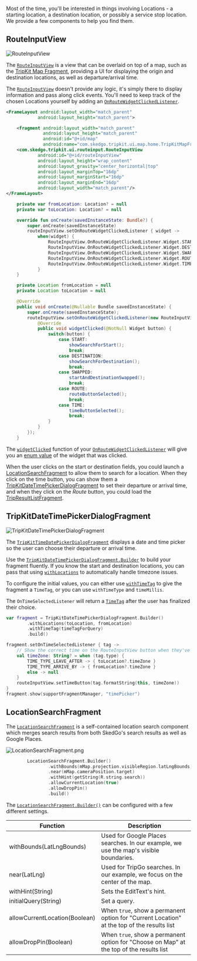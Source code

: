 Most of the time, you'll be interested in things involving Locations - a starting location, a destination location,
or possibly a service stop location. We provide a few components to help you find them.

## RouteInputView
![RouteInputView](img/RouteInputView.png)

The [`RouteInputView`](tripkit-android/com.skedgo.tripkit.ui.routeinput/-route-input-view/index.md) is a view that can be overlaid on top of a map, such as the  [TripKit Map Fragment](tripkit_map_fragment.md), 
providing a UI for displaying the origin and destination locations, as well as departure/arrival time.

The [`RouteInputView`](tripkit-android/com.skedgo.tripkit.ui.routeinput/-route-input-view/index.md) doesn't provide any logic, it's simply there to display information and pass along click events.
You'll need to keep track of the chosen Locations yourself by adding an [`OnRouteWidgetClickedListener`](tripkit-android/com.skedgo.tripkit.ui.routeinput/-route-input-view/-on-route-widget-clicked-listener/index.md).

```xml tab="Layout"
<FrameLayout android:layout_width="match_parent"
            android:layout_height="match_parent">

    <fragment android:layout_width="match_parent"
              android:layout_height="match_parent"
              android:id="@+id/map"
              android:name="com.skedgo.tripkit.ui.map.home.TripKitMapFragment"/>
    <com.skedgo.tripkit.ui.routeinput.RouteInputView
            android:id="@+id/routeInputView"
            android:layout_height="wrap_content"
            android:layout_gravity="center_horizontal|top"
            android:layout_marginTop="16dp"
            android:layout_marginStart="16dp"
            android:layout_marginEnd="16dp"
            android:layout_width="match_parent"/>
</FrameLayout>
```

```kotlin tab="Kotlin"
    private var fromLocation: Location? = null
    private var toLocation: Location? = null

    override fun onCreate(savedInstanceState: Bundle?) {
        super.onCreate(savedInstanceState)
        routeInputView.setOnRouteWidgetClickedListener { widget ->
            when(widget) {
                RouteInputView.OnRouteWidgetClickedListener.Widget.START -> showSearchForStart()
                RouteInputView.OnRouteWidgetClickedListener.Widget.DESTINATION -> showSearchForDestination()
                RouteInputView.OnRouteWidgetClickedListener.Widget.SWAPPED -> startAndDestinationSwapped()
                RouteInputView.OnRouteWidgetClickedListener.Widget.ROUTE ->routeButtonSelected()
                RouteInputView.OnRouteWidgetClickedListener.Widget.TIME -> timeButtonSelected()
            }
    }
```

```java tab="Java"
    private Location fromLocation = null
    private Location toLocation = null

    @Override
    public void onCreate(@Nullable Bundle savedInstanceState) {
        super.onCreate(savedInstanceState);
        routeInputView.setOnRouteWidgetClickedListener(new RouteInputView.OnRouteWidgetClickedListener() {
            @Override
            public void widgetClicked(@NotNull Widget button) {
                switch(button) {
                    case START:
                        showSearchForStart();
                        break;
                    case DESTINATION:
                        showSearchForDestination();
                        break;
                    case SWAPPED:
                        startAndDestinationSwapped();
                        break;
                    case ROUTE:
                        routeButtonSelected();
                        break;
                    case TIME:
                        timeButtonSelected();
                        break;
                }
            }                   
        });
    }
```

The [`widgetClicked`](tripkit-android/com.skedgo.tripkit.ui.routeinput/-route-input-view/-on-route-widget-clicked-listener/widget-clicked.md) 
function of your  [`OnRouteWidgetClickedListener`](tripkit-android/com.skedgo.tripkit.ui.routeinput/-route-input-view/-on-route-widget-clicked-listener/index.md) will give you an [enum value](tripkit-android/com.skedgo.tripkit.ui.routeinput/-route-input-view/-on-route-widget-clicked-listener/-widget/index.md) of the widget that was 
clicked.

When the user clicks on the start or destination fields, you could launch a [LocationSearchFragment](#locationsearchfragment) to allow them to 
search for a location. When they click on the time button, you can show them a [TripKitDateTimePickerDialogFragment](#tripkitdatetimepickerdialogfragment) 
to set their departure or arrival time, and when they click on the *Route* button, you could load the [TripResultListFragment](trip_results.md).

## TripKitDateTimePickerDialogFragment
![TripKitDateTimePickerDialogFragment](img/TripKitTimeDatePickerDialog.png)

The [`TripKitTimeDatePickerDialogFragment`](tripkit-android/com.skedgo.tripkit.ui.dialog/-trip-kit-date-time-picker-dialog-fragment/index.md) displays a date and time picker so the user can choose their departure or arrival time. 

Use the [`TripKitDateTimePickerDialogFragment.Builder`](tripkit-android/com.skedgo.tripkit.ui.dialog/-trip-kit-date-time-picker-dialog-fragment/-builder/index.md) to build your fragment fluently. If you know the start and 
destination locations, you can pass that using [`withLocations`](tripkit-android/com.skedgo.tripkit.ui.dialog/-trip-kit-date-time-picker-dialog-fragment/-builder/with-locations.md) to automatically handle timezone issues. 

To configure the initial values, you can either use [`withTimeTag`](tripkit-android/com.skedgo.tripkit.ui.dialog/-trip-kit-date-time-picker-dialog-fragment/-builder/with-time-tag.md) to give the fragment a `TimeTag`, or you can use
`withTimeType` and `timeMillis`.

The `OnTimeSelectedListener` will return a [`TimeTag`](tripkit-android/com.skedgo.android.common.model/-time-tag/index.md) after the user has finalized their choice.

````kotlin tab="Kotlin"
var fragment = TripKitDateTimePickerDialogFragment.Builder()
        .withLocations(toLocation, fromLocation)
        .withTimeTag(timeTagForQuery)
        .build()

fragment.setOnTimeSelectedListener { tag ->
    // Show the correct time on the RouteInputView button when they've changed the time
    val timeZone: String? = when (tag.type) {
        TIME_TYPE_LEAVE_AFTER -> { toLocation?.timeZone }
        TIME_TYPE_ARRIVE_BY -> { fromLocation?.timeZone }
        else -> null
    }
    routeInputView.setTimeButton(tag.formatString(this, timeZone))
}
fragment.show(supportFragmentManager, "timePicker")

````
## LocationSearchFragment

The [`LocationSearchFragment`](tripkit-android/com.skedgo.tripkit.ui.search/-location-search-fragment/index.md) is a self-contained location search component which merges search results from both SkedGo's
search results as well as Google Places. 

![LocationSearchFragment.png](img/LocationSearchFragment.png)


````kotlin tab="Kotlin"
        LocationSearchFragment.Builder()
                .withBounds(mMap.projection.visibleRegion.latLngBounds)
                .near(mMap.cameraPosition.target)
                .withHint(getString(R.string.search))
                .allowCurrentLocation(true)
                .allowDropPin()
                .build()
````

The [`LocationSearchFragment.Builder()`](tripkit-android/com.skedgo.tripkit.ui.search/-location-search-fragment/-builder/index.md) can be configured with a few different settings.

| Function                 | Description |
|--------------------------|-------------|
| withBounds(LatLngBounds) | Used for Google Places searches. In our example, we use the map's visible boundaries. |
| near(LatLng) | Used for TripGo searches. In our example, we focus on the center of the map. |
| withHint(String) | Sets the EditText's hint. |
| initialQuery(String) | Set a query. |
| allowCurrentLocation(Boolean) | When `true`, show a permanent option for "Current Location" at the top of the results list|
| allowDropPin(Boolean) | When `true`, show a permanent option for "Choose on Map" at the top of the results list|

